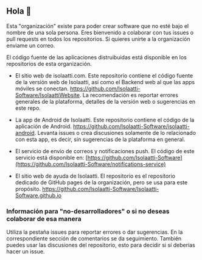 ## Hola 👋

Esta "organización" existe para poder crear software que no esté bajo el nombre de una sola persona. 
Eres bienvenido a colaborar con tus issues o pull requests en todos los repositorios. Si quieres 
unirte a la organización enviame un correo.

El código fuente de las aplicaciones distruibuidas está disponible en los repositorios de esta organización.
* El sitio web de isolaatti.com. Este repositorio contiene el código fuente de la versión web de Isolaatti, 
así como el Backend web al que las apps móviles se conectan. https://github.com/Isolaatti-Software/IsolaattiWebsite.
La recomendación es reportar errores generales de la plataforma, detalles de la versión web o sugerencias en este repo.

* La app de Android de Isolaatti. Este repositorio contiene el código de la aplicación de 
Android. https://github.com/Isolaatti-Software/isolaatti-android. Levanta issues o crea discusiones solamente
de lo relacionado con esta app, es decir, sin sugerencias de la plataforma en general.

* El servicio de envio de correos y notificaciones push. El código de este servicio está disponible en: [https://github.com/Isolaatti-Software](https://github.com/Isolaatti-Software/notifications-service)

* El sitio web de ayuda de Isolaatti. El repositorio es el repositorio dedicado de GitHub pages de la organización,
pero se usa para este propósito. https://github.com/Isolaatti-Software/Isolaatti-Software.github.io 

### Información para "no-desarrolladores" o si no deseas colaborar de esa manera

Utiliza la pestaña issues para reportar errores o dar sugerencias. En la correspondiente sección de comentarios se da seguimiento.
También puedes usar las discusiones del repositorio, esto para decidir si sí deberías hacer un issue.



